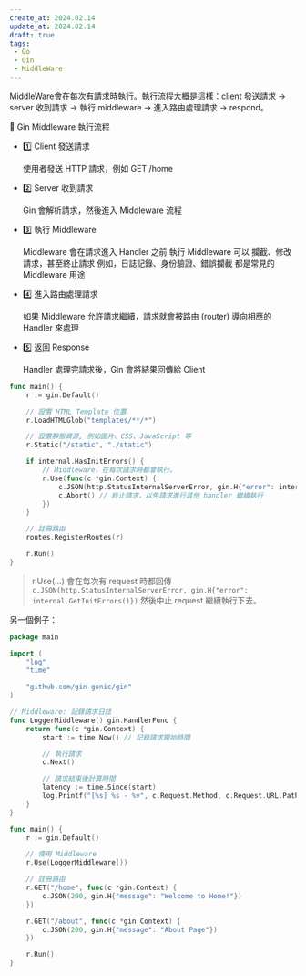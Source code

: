 ```yaml
---
create_at: 2024.02.14
update_at: 2024.02.14
draft: true
tags: 
 - Go
 - Gin
 - MiddleWare
---
```


MiddleWare會在每次有請求時執行。執行流程大概是這樣：client 發送請求 -> server 收到請求 -> 執行 middleware -> 進入路由處理請求 -> respond。

🎯 Gin Middleware 執行流程
- 1️⃣ Client 發送請求

    使用者發送 HTTP 請求，例如 GET /home
- 2️⃣ Server 收到請求

    Gin 會解析請求，然後進入 Middleware 流程
- 3️⃣ 執行 Middleware
    
    Middleware 會在請求進入 Handler 之前 執行
    Middleware 可以 攔截、修改請求，甚至終止請求
    例如，日誌記錄、身份驗證、錯誤攔截 都是常見的 Middleware 用途
- 4️⃣ 進入路由處理請求
    
    如果 Middleware 允許請求繼續，請求就會被路由 (router) 導向相應的 Handler 來處理
- 5️⃣ 返回 Response
    
    Handler 處理完請求後，Gin 會將結果回傳給 Client

```go
func main() {
	r := gin.Default()

	// 設置 HTML Template 位置
	r.LoadHTMLGlob("templates/**/*")

	// 設置靜態資源, 例如圖片、CSS、JavaScript 等
	r.Static("/static", "./static")

	if internal.HasInitErrors() {
		// Middleware，在每次請求時都會執行。
		r.Use(func(c *gin.Context) {
			c.JSON(http.StatusInternalServerError, gin.H{"error": internal.GetInitErrors()})
			c.Abort() // 終止請求，以免請求進行其他 handler 繼續執行
		})
	}

	// 註冊路由
	routes.RegisterRoutes(r)

	r.Run()
}
```
> r.Use(...) 會在每次有 request 時都回傳 `c.JSON(http.StatusInternalServerError, gin.H{"error": internal.GetInitErrors()})` 然後中止 request 繼續執行下去。


另一個例子：

```go
package main

import (
	"log"
	"time"

	"github.com/gin-gonic/gin"
)

// Middleware: 記錄請求日誌
func LoggerMiddleware() gin.HandlerFunc {
	return func(c *gin.Context) {
		start := time.Now() // 記錄請求開始時間

		// 執行請求
		c.Next()

		// 請求結束後計算時間
		latency := time.Since(start)
		log.Printf("[%s] %s - %v", c.Request.Method, c.Request.URL.Path, latency)
	}
}

func main() {
	r := gin.Default()

	// 使用 Middleware
	r.Use(LoggerMiddleware())

	// 註冊路由
	r.GET("/home", func(c *gin.Context) {
		c.JSON(200, gin.H{"message": "Welcome to Home!"})
	})

	r.GET("/about", func(c *gin.Context) {
		c.JSON(200, gin.H{"message": "About Page"})
	})

	r.Run()
}

```